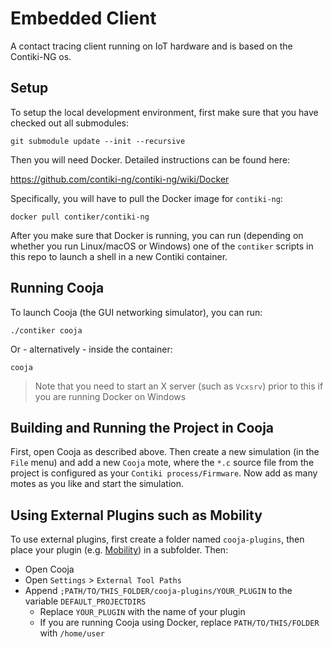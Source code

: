 # Embedded Client
A contact tracing client running on IoT hardware and is based on the Contiki-NG os.

## Setup
To setup the local development environment, first make sure that you have checked out all submodules:

`git submodule update --init --recursive`

Then you will need Docker. Detailed instructions can be found here:

https://github.com/contiki-ng/contiki-ng/wiki/Docker

Specifically, you will have to pull the Docker image for `contiki-ng`:

`docker pull contiker/contiki-ng`

After you make sure that Docker is running, you can run (depending on whether you run Linux/macOS or Windows) one of the `contiker` scripts in this repo to launch a shell in a new Contiki container.

## Running Cooja
To launch Cooja (the GUI networking simulator), you can run:

`./contiker cooja`

Or - alternatively - inside the container:

`cooja`

> Note that you need to start an X server (such as `Vcxsrv`) prior to this if you are running Docker on Windows

## Building and Running the Project in Cooja
First, open Cooja as described above. Then create a new simulation (in the `File` menu) and add a new `Cooja` mote, where the `*.c` source file from the project is configured as your `Contiki process/Firmware`. Now add as many motes as you like and start the simulation.

## Using External Plugins such as Mobility
To use external plugins, first create a folder named `cooja-plugins`, then place your plugin (e.g. [Mobility](https://anrg.usc.edu/contiki/index.php/Mobility_of_Nodes_in_Cooja)) in a subfolder. Then:

* Open Cooja
* Open `Settings` > `External Tool Paths`
* Append `;PATH/TO/THIS_FOLDER/cooja-plugins/YOUR_PLUGIN` to the variable `DEFAULT_PROJECTDIRS`
    * Replace `YOUR_PLUGIN` with the name of your plugin
    * If you are running Cooja using Docker, replace `PATH/TO/THIS/FOLDER` with `/home/user`
